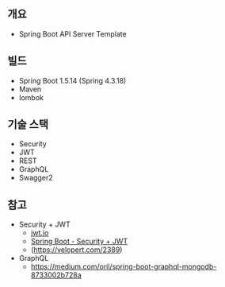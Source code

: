 ## 개요
* Spring Boot API Server Template

## 빌드
* Spring Boot 1.5.14 (Spring 4.3.18)
* Maven
* lombok

## 기술 스택
* Security
* JWT
* REST
* GraphQL
* Swagger2

## 참고
* Security + JWT
    * [jwt.io](https://jwt.io/)
    * [Spring Boot - Security + JWT](http://heowc.tistory.com/46)
    * (https://velopert.com/2389)
* GraphQL
    * https://medium.com/oril/spring-boot-graphql-mongodb-8733002b728a

